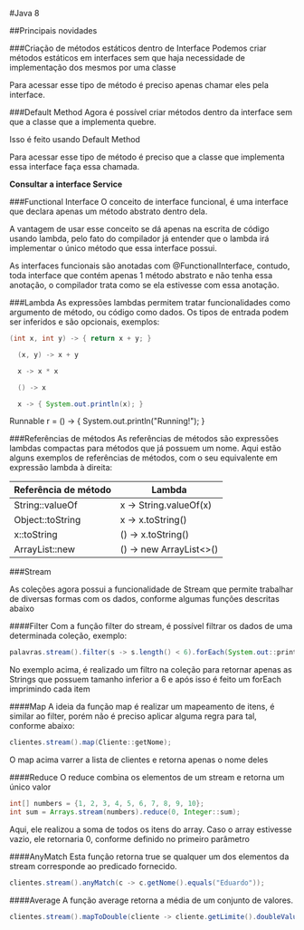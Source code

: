 #Java 8

##Principais novidades

###Criação de métodos estáticos dentro de Interface
Podemos criar métodos estáticos em interfaces sem que haja necessidade de implementação dos mesmos por uma classe

Para acessar esse tipo de método é preciso apenas chamar eles pela interface.

###Default Method
Agora é possível criar métodos dentro da interface sem que a classe que a implementa quebre.

Isso é feito usando Default Method

Para acessar esse tipo de método é preciso que a classe que implementa essa interface faça essa chamada.

**Consultar a interface Service**

###Functional Interface
O conceito de interface funcional, é uma interface que declara apenas um método abstrato dentro dela.

A vantagem de usar esse conceito se dá apenas na escrita de código usando lambda, pelo fato do compilador já entender que o lambda irá implementar o único método que essa interface possui.

As interfaces funcionais são anotadas com @FunctionalInterface, contudo, toda interface que contém apenas 1 método abstrato e não tenha essa anotação, o compilador trata como se ela estivesse com essa anotação.

###Lambda
As expressões lambdas permitem tratar funcionalidades como argumento de método, ou código como dados. Os tipos de entrada podem ser inferidos e são opcionais, exemplos:

```java
(int x, int y) -> { return x + y; }

  (x, y) -> x + y

  x -> x * x

  () -> x

  x -> { System.out.println(x); }
```
  
  Runnable r = () -> { System.out.println("Running!"); }

###Referências de métodos
As referências de métodos são expressões lambdas compactas para métodos que já possuem um nome. Aqui estão alguns exemplos de referências de métodos, com o seu equivalente em expressão lambda à direita:

|  Referência de método |Lambda   |
| ------------ | ------------ |
| String::valueOf  | x -> String.valueOf(x)  |
| Object::toString | x -> x.toString()  |
| x::toString  | () -> x.toString()  |
| ArrayList::new  | () -> new ArrayList<>() |

###Stream

As coleções agora possui a funcionalidade de Stream que permite trabalhar de diversas formas com os dados, conforme algumas funções descritas abaixo

####Filter
Com a função filter do stream, é possível filtrar os dados de uma determinada coleção, exemplo:

```java
palavras.stream().filter(s -> s.length() < 6).forEach(System.out::println);
```

No exemplo acima, é realizado um filtro na coleção para retornar apenas as Strings que possuem tamanho inferior a 6 e após isso é feito um forEach imprimindo cada item

####Map
A ideia da função map é realizar um mapeamento de itens, é similar ao filter, porém não é preciso aplicar alguma regra para tal, conforme abaixo:

```java
clientes.stream().map(Cliente::getNome);
```

O map acima varrer a lista de clientes e retorna apenas o nome deles


####Reduce
O reduce combina os elementos de um stream e retorna um único valor

```java
int[] numbers = {1, 2, 3, 4, 5, 6, 7, 8, 9, 10};
int sum = Arrays.stream(numbers).reduce(0, Integer::sum);
```

Aqui, ele realizou a soma de todos os itens do array. Caso o array estivesse vazio, ele retornaria 0, conforme definido no primeiro parâmetro

####AnyMatch
Esta função retorna true se qualquer um dos elementos da stream corresponde ao predicado fornecido.

```java
clientes.stream().anyMatch(c -> c.getNome().equals("Eduardo"));
```

####Average
A função average retorna a média de um conjunto de valores.

```java
clientes.stream().mapToDouble(cliente -> cliente.getLimite().doubleValue()).average().getAsDouble();
```